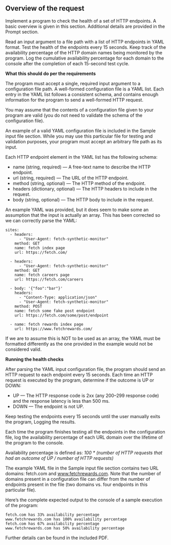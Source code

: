 
## Overview of the request

Implement a program to check the health of a set of HTTP endpoints. A basic overview is given in this section. Additional details are provided in the Prompt section.

Read an input argument to a file path with a list of HTTP endpoints in YAML format. Test the health of the endpoints every 15 seconds. Keep track of the availability percentage of the HTTP domain names being monitored by the program. Log the cumulative availability percentage for each domain to the console after the completion of each 15-second test cycle.

**What this should do per the requirements**

The program must accept a single, required input argument to a configuration file path. A well-formed configuration file is a YAML list. Each entry in the YAML list follows a consistent schema, and contains enough information for the program to send a well-formed HTTP request.

You may assume that the contents of a configuration file given to your program are valid (you do not need to validate the schema of the configuration file).

An example of a valid YAML configuration file is included in the Sample input file section. While you may use this particular file for testing and validation purposes, your program must accept an arbitrary file path as its input.

Each HTTP endpoint element in the YAML list has the following schema:

 - name (string, required) — A free-text name to describe the HTTP endpoint.
 - url (string, required) — The URL of the HTTP endpoint.
 - method (string, optional) — The HTTP method of the endpoint.
 - headers (dictionary, optional) — The HTTP headers to include in the request.
 - body (string, optional) — The HTTP body to include in the request.
 
An example YAML was provided, but it does seem to make some an assumption that the input is actually an array. This has been corrected so we can correctly parse the YAML:

```
sites:
  - headers:
      - "User-Agent: fetch-synthetic-monitor"
    method: GET
    name: fetch index page
    url: https://fetch.com/

  - headers:
      - "User-Agent: fetch-synthetic-monitor"
    method: GET
    name: fetch careers page
    url: https://fetch.com/careers

  - body: '{"foo":"bar"}'
    headers:
      - "Content-Type: application/json"
      - "User-Agent: fetch-synthetic-monitor"
    method: POST
    name: fetch some fake post endpoint
    url: https://fetch.com/some/post/endpoint

  - name: fetch rewards index page
    url: https://www.fetchrewards.com/
```

If we are to assume this is NOT to be used as an array, the YAML must be formatted differently as the one provided in the example would not be considered valid.

**Running the health checks**

After parsing the YAML input configuration file, the program should send an HTTP request to each endpoint every 15 seconds. Each time an HTTP request is executed by the program, determine if the outcome is UP or DOWN:

 - UP — The HTTP response code is 2xx (any 200–299 response code) and the response
latency is less than 500 ms.
 - DOWN — The endpoint is not UP.

Keep testing the endpoints every 15 seconds until the user manually exits the program, Logging the results.

Each time the program finishes testing all the endpoints in the configuration file, log the availability percentage of each URL domain over the lifetime of the program to the console.

Availability percentage is defined as:
*100 * (number of HTTP requests that had an outcome of UP / number of HTTP requests)*

The example YAML file in the Sample input file section contains two URL domains: fetch.com
and www.fetchrewards.com. Note that the number of domains present in a configuration file
can differ from the number of endpoints present in the file (two domains vs. four endpoints in
this particular file).

Here’s the complete expected output to the console of a sample execution of the program:

    fetch.com has 33% availability percentage
    www.fetchrewards.com has 100% availability percentage
    fetch.com has 67% availability percentage
    www.fetchrewards.com has 50% availability percentage

Further details can be found in the included PDF.

